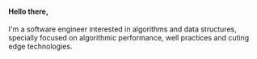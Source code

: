 #### Hello there,
I'm a software engineer interested in algorithms and data structures, specially focused on algorithmic performance, well practices and cuting edge technologies.
